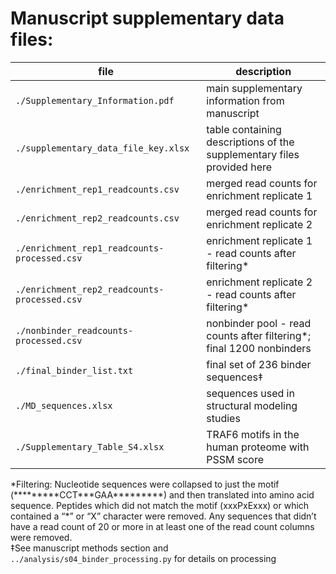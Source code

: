 # Manuscript supplementary data files:

file | description
--- | ---
`./Supplementary_Information.pdf` | main supplementary information from manuscript
`./supplementary_data_file_key.xlsx` | table containing descriptions of the supplementary files provided here
`./enrichment_rep1_readcounts.csv` | merged read counts for enrichment replicate 1
`./enrichment_rep2_readcounts.csv` | merged read counts for enrichment replicate 2
`./enrichment_rep1_readcounts-processed.csv` | enrichment replicate 1 - read counts after filtering*
`./enrichment_rep2_readcounts-processed.csv` | enrichment replicate 2 - read counts after filtering*
`./nonbinder_readcounts-processed.csv` | nonbinder pool - read counts after filtering*; final 1200 nonbinders
`./final_binder_list.txt` | final set of 236 binder sequences‡
`./MD_sequences.xlsx` | sequences used in structural modeling studies
`./Supplementary_Table_S4.xlsx` | TRAF6 motifs in the human proteome with PSSM score

\*Filtering: Nucleotide sequences were collapsed to just the motif (\*\*\*\*\*\*\*\*\*CCT\*\*\*GAA\*\*\*\*\*\*\*\*\*) and then translated into amino acid sequence. Peptides which did not match the motif (xxxPxExxx) or which contained a “\*” or “X” character were removed. Any sequences that didn’t have a read count of 20 or more in at least one of the read count columns were removed.<br>
‡See manuscript methods section and `../analysis/s04_binder_processing.py` for details on processing